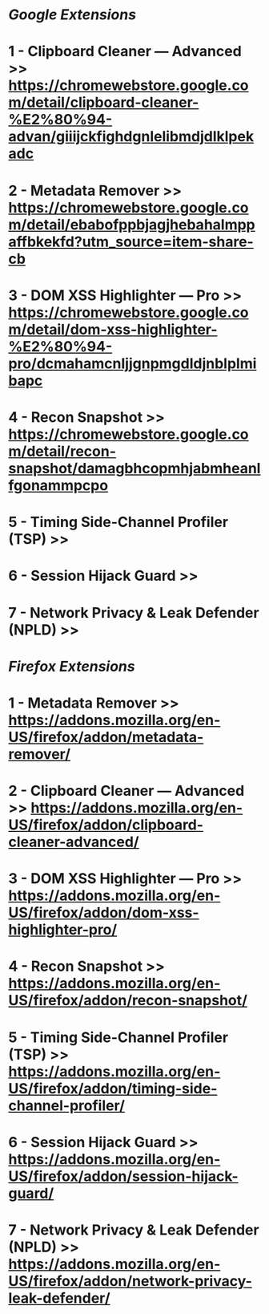 # *Google Extensions*
# 1 - Clipboard Cleaner — Advanced >> https://chromewebstore.google.com/detail/clipboard-cleaner-%E2%80%94-advan/giiijckfighdgnlelibmdjdlklpekadc
# 2 - Metadata Remover >> https://chromewebstore.google.com/detail/ebabofppbjagjhebahalmppaffbkekfd?utm_source=item-share-cb
# 3 - DOM XSS Highlighter — Pro >> https://chromewebstore.google.com/detail/dom-xss-highlighter-%E2%80%94-pro/dcmahamcnljjgnpmgdldjnblplmibapc
# 4 - Recon Snapshot >> https://chromewebstore.google.com/detail/recon-snapshot/damagbhcopmhjabmheanlfgonammpcpo
# 5 - Timing Side-Channel Profiler (TSP) >>
# 6 - Session Hijack Guard >> 
# 7 - Network Privacy & Leak Defender (NPLD) >>

# *Firefox Extensions*
# 1 - Metadata Remover >> https://addons.mozilla.org/en-US/firefox/addon/metadata-remover/
# 2 - Clipboard Cleaner — Advanced >> https://addons.mozilla.org/en-US/firefox/addon/clipboard-cleaner-advanced/
# 3 - DOM XSS Highlighter — Pro >> https://addons.mozilla.org/en-US/firefox/addon/dom-xss-highlighter-pro/
# 4 - Recon Snapshot >> https://addons.mozilla.org/en-US/firefox/addon/recon-snapshot/
# 5 - Timing Side-Channel Profiler (TSP) >> https://addons.mozilla.org/en-US/firefox/addon/timing-side-channel-profiler/
# 6 - Session Hijack Guard >> https://addons.mozilla.org/en-US/firefox/addon/session-hijack-guard/
# 7 - Network Privacy & Leak Defender (NPLD) >> https://addons.mozilla.org/en-US/firefox/addon/network-privacy-leak-defender/

